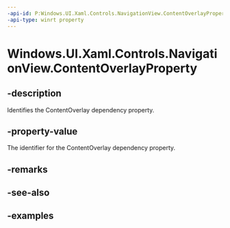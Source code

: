 ```yaml
---
-api-id: P:Windows.UI.Xaml.Controls.NavigationView.ContentOverlayProperty
-api-type: winrt property
---
```


<!-- Property syntax.
public DependencyProperty ContentOverlayProperty { get; }
-->

# Windows.UI.Xaml.Controls.NavigationView.ContentOverlayProperty

## -description

Identifies the ContentOverlay dependency property.

## -property-value

The identifier for the ContentOverlay dependency property.

## -remarks

## -see-also

## -examples

